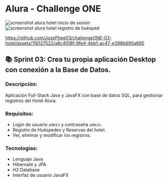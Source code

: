# Alura - Challenge ONE

![screenshot alura hotel inicio de sesión](https://github.com/JosePhee03/challengeONE-03-hotel/assets/116127522/798a3d12-3a37-4594-aad6-8b8524a8a5e2)
![screenshot alura hotel registro de huésped](https://github.com/JosePhee03/challengeONE-03-hotel/assets/116127522/e99c0376-ca8f-492a-992a-7c5ef19a1240)


https://github.com/JosePhee03/challengeONE-03-hotel/assets/116127522/a8c4f08f-9fe4-4bb1-ac47-e398b690a695



## 📚 Sprint 03: Crea tu propia aplicación Desktop con conexión a la Base de Datos.

### Descripción:

Aplicación Full-Stack Java y JavaFX con base de datos SQL, para gestionar registros del Hotel Alura.

### Requisitos:

- Login de usuario `admin` y contraseña `admin`.
- Registro de Huéspedes y Reservas del hotel.
- Ver, eliminar y modificar los registros.

### Tecnologías:

- Lenguaje Java
- Hibernate y JPA
- H2 Database
- Interfaz de usuario JavaFX


